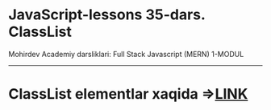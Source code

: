 # JavaScript-lessons 35-dars. ClassList
Mohirdev Academiy darsliklari: Full Stack Javascript (MERN) 1-MODUL <hr>
<h1>ClassList elementlar xaqida =><a href="https://developer.mozilla.org/en-US/docs/Web/API/Element/classList">LINK</a></h1>
